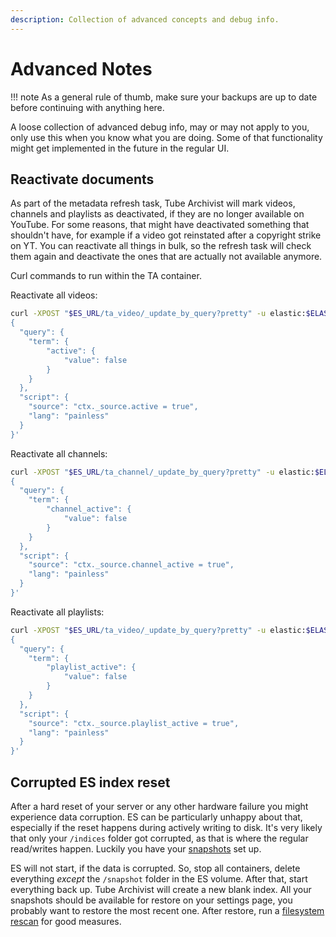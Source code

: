 ```yaml
---
description: Collection of advanced concepts and debug info.
---
```


# Advanced Notes

!!! note
	As a general rule of thumb, make sure your backups are up to date before continuing with anything here.

A loose collection of advanced debug info, may or may not apply to you, only use this when you know what you are doing. Some of that functionality might get implemented in the future in the regular UI.

## Reactivate documents
As part of the metadata refresh task, Tube Archivist will mark videos, channels and playlists as deactivated, if they are no longer available on YouTube. For some reasons, that might have deactivated something that shouldn't have, for example if a video got reinstated after a copyright strike on YT. You can reactivate all things in bulk, so the refresh task will check them again and deactivate the ones that are actually not available anymore.

Curl commands to run within the TA container.

Reactivate all videos:

```bash
curl -XPOST "$ES_URL/ta_video/_update_by_query?pretty" -u elastic:$ELASTIC_PASSWORD -H "Content-Type: application/json" -d '
{
  "query": {
	"term": {
		"active": {
			"value": false
		}
	}
  },
  "script": {
	"source": "ctx._source.active = true",
	"lang": "painless"
  }
}'
```

Reactivate all channels:

```bash
curl -XPOST "$ES_URL/ta_channel/_update_by_query?pretty" -u elastic:$ELASTIC_PASSWORD -H "Content-Type: application/json" -d '
{
  "query": {
	"term": {
		"channel_active": {
			"value": false
		}
	}
  },
  "script": {
	"source": "ctx._source.channel_active = true",
	"lang": "painless"
  }
}'
```

Reactivate all playlists:

```bash
curl -XPOST "$ES_URL/ta_video/_update_by_query?pretty" -u elastic:$ELASTIC_PASSWORD -H "Content-Type: application/json" -d '
{
  "query": {
	"term": {
		"playlist_active": {
			"value": false
		}
	}
  },
  "script": {
	"source": "ctx._source.playlist_active = true",
	"lang": "painless"
  }
}'
```

## Corrupted ES index reset
After a hard reset of your server or any other hardware failure you might experience data corruption. ES can be particularly unhappy about that, especially if the reset happens during actively writing to disk. It's very likely that only your `/indices` folder got corrupted, as that is where the regular read/writes happen. Luckily you have your [snapshots](settings.md#snapshots) set up.

ES will not start, if the data is corrupted. So, stop all containers, delete everything *except* the `/snapshot` folder in the ES volume. After that, start everything back up. Tube Archivist will create a new blank index. All your snapshots should be available for restore on your settings page, you probably want to restore the most recent one. After restore, run a [filesystem rescan](settings.md#rescan-filesystem) for good measures.
